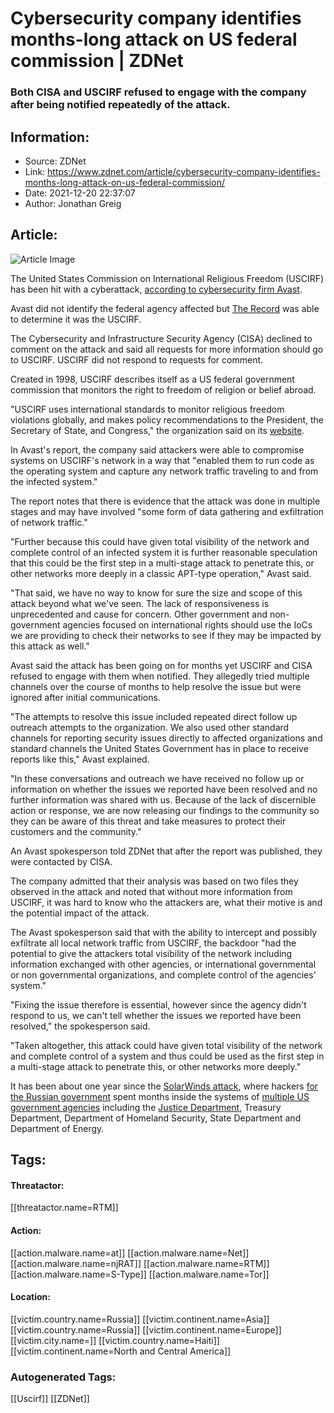 # Cybersecurity company identifies months-long attack on US federal commission | ZDNet
### Both CISA and USCIRF refused to engage with the company after being notified repeatedly of the attack.

## Information:
+ Source: ZDNet
+ Link: https://www.zdnet.com/article/cybersecurity-company-identifies-months-long-attack-on-us-federal-commission/
+ Date: 2021-12-20 22:37:07
+ Author: Jonathan Greig


## Article:
![Article Image](https://www.zdnet.com/a/img/resize/82d9abb615de6907df8a17068ce70fef5e7a834c/2016/06/16/5e4ae78b-ea6b-44af-8e19-387dbb78655c/congress-capitol-hill-flag-thumb.jpg?width=770&height=578&fit=crop&auto=webp)

The United States Commission on International Religious Freedom (USCIRF) has been hit with a cyberattack, [according to cybersecurity firm Avast](https://decoded.avast.io/threatintel/avast-finds-backdoor-on-us-government-commission-network/). 

Avast did not identify the federal agency affected but [The Record](https://therecord.media/us-federal-agency-compromised-in-suspected-apt-attack/) was able to determine it was the USCIRF.

The Cybersecurity and Infrastructure Security Agency (CISA) declined to comment on the attack and said all requests for more information should go to USCIRF. USCIRF did not respond to requests for comment. 

Created in 1998, USCIRF describes itself as a US federal government commission that monitors the right to freedom of religion or belief abroad.  

"USCIRF uses international standards to monitor religious freedom violations globally, and makes policy recommendations to the President, the Secretary of State, and Congress," the organization said on its [website](https://www.uscirf.gov/about-uscirf/frequently-asked-questions). 

In Avast's report, the company said attackers were able to compromise systems on USCIRF's network in a way that "enabled them to run code as the operating system and capture any network traffic traveling to and from the infected system." 

The report notes that there is evidence that the attack was done in multiple stages and may have involved "some form of data gathering and exfiltration of network traffic."






"Further because this could have given total visibility of the network and complete control of an infected system it is further reasonable speculation that this could be the first step in a multi-stage attack to penetrate this, or other networks more deeply in a classic APT-type operation," Avast said.  

"That said, we have no way to know for sure the size and scope of this attack beyond what we've seen. The lack of responsiveness is unprecedented and cause for concern. Other government and non-government agencies focused on international rights should use the IoCs we are providing to check their networks to see if they may be impacted by this attack as well."

Avast said the attack has been going on for months yet USCIRF and CISA refused to engage with them when notified. They allegedly tried multiple channels over the course of months to help resolve the issue but were ignored after initial communications. 

"The attempts to resolve this issue included repeated direct follow up outreach attempts to the organization. We also used other standard channels for reporting security issues directly to affected organizations and standard channels the United States Government has in place to receive reports like this," Avast explained.  

"In these conversations and outreach we have received no follow up or information on whether the issues we reported have been resolved and no further information was shared with us. Because of the lack of discernible action or response, we are now releasing our findings to the community so they can be aware of this threat and take measures to protect their customers and the community."

An Avast spokesperson told ZDNet that after the report was published, they were contacted by CISA. 

The company admitted that their analysis was based on two files they observed in the attack and noted that without more information from USCIRF, it was hard to know who the attackers are, what their motive is and the potential impact of the attack. 

The Avast spokesperson said that with the ability to intercept and possibly exfiltrate all local network traffic from USCIRF, the backdoor "had the potential to give the attackers total visibility of the network including information exchanged with other agencies, or international governmental or non governmental organizations, and complete control of the agencies' system." 

"Fixing the issue therefore is essential, however since the agency didn't respond to us, we can't tell whether the issues we reported have been resolved," the spokesperson said. 

"Taken altogether, this attack could have given total visibility of the network and complete control of a system and thus could be used as the first step in a multi-stage attack to penetrate this, or other networks more deeply."

It has been about one year since the [SolarWinds attack](https://www.zdnet.com/article/solarwinds-the-more-we-learn-the-worse-it-looks/), where hackers [for the Russian government](https://www.zdnet.com/article/solarwinds-us-and-uk-blame-russian-intelligence-service-hackers-for-major-cyber-attack/) spent months inside the systems of [multiple US government agencies](https://www.zdnet.com/article/microsoft-solarwinds-attack-took-more-than-1000-engineers-to-create/) including the [Justice Department](https://www.zdnet.com/article/solarwinds-attackers-breached-email-of-us-prosecutors-says-department-of-justice/), Treasury Department, Department of Homeland Security, State Department and Department of Energy. 





## Tags:

#### Threatactor:
[[threatactor.name=RTM]]

#### Action:
[[action.malware.name=at]] [[action.malware.name=Net]] [[action.malware.name=njRAT]] [[action.malware.name=RTM]] [[action.malware.name=S-Type]] [[action.malware.name=Tor]]

#### Location:
[[victim.country.name=Russia]] [[victim.continent.name=Asia]] [[victim.country.name=Russia]] [[victim.continent.name=Europe]] [[victim.city.name=]] [[victim.country.name=Haiti]] [[victim.continent.name=North and Central America]]

### Autogenerated Tags:
[[Uscirf]] [[ZDNet]]

